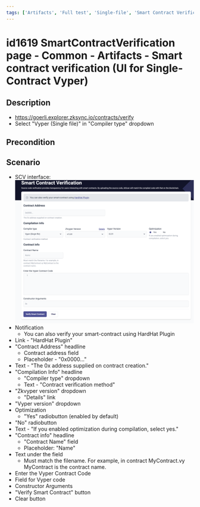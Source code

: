 ```yaml
---
tags: ['Artifacts', 'Full test', 'Single-file', 'Smart Contract Verification page', 'Smoke test', 'Vyper', 'Active']
---
```


# id1619 SmartContractVerification page - Common - Artifacts - Smart contract verification (UI for Single-Contract Vyper)

## Description
  - https://goerli.explorer.zksync.io/contracts/verify
  - Select "Vyper (Single file)" in "Compiler type" dropdown

## Precondition


## Scenario
- SCV interface:
  ![Screenshot](../../../../static/img/screenshots/common/SmartContractVerification/id1619_1.png)
- Notification
    - You can also verify your smart-contract using HardHat Plugin
- Link - "HardHat Plugin"
- "Contract Address" headline
    - Contract address field
    - Placeholder - "0x0000..."
- Text - "The 0x address supplied on contract creation."
- "Compilation Info" headline
    - "Compiler type" dropdown
    - Text - "Contract verification method"
- "Zkvyper version" dropdown
    - "Details" link
- "Vyper version" dropdown
- Optimization
    - "Yes" radiobutton (enabled by default)
- "No" radiobutton
- Text - "If you enabled optimization during compilation, select yes."
- "Contract info" headline
    - "Contract Name" field
    - Placeholder: "Name"
- Text under the field
    - Must match the filename. For example, in contract MyContract.vy MyContract is the contract name.
- Enter the Vyper Contract Code
- Field for Vyper code
- Constructor Arguments
- "Verify Smart Contract" button
- Clear button
